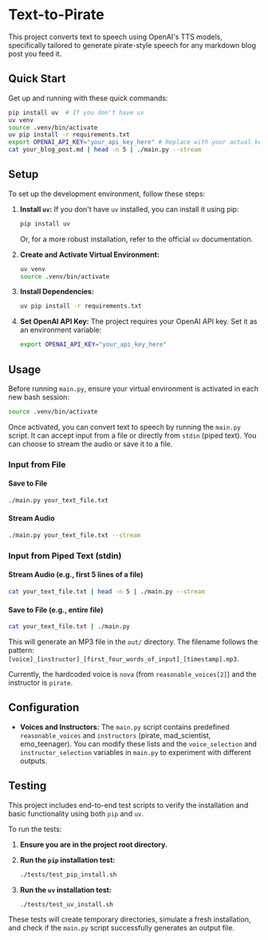 # Text-to-Pirate

This project converts text to speech using OpenAI's TTS models, specifically tailored to generate pirate-style speech for any markdown blog post you feed it.

## Quick Start

Get up and running with these quick commands:

```bash
pip install uv  # If you don't have uv
uv venv
source .venv/bin/activate
uv pip install -r requirements.txt
export OPENAI_API_KEY="your_api_key_here" # Replace with your actual key
cat your_blog_post.md | head -n 5 | ./main.py --stream
```

## Setup

To set up the development environment, follow these steps:

1.  **Install `uv`:**
    If you don't have `uv` installed, you can install it using pip:

    ```bash
    pip install uv
    ```

    Or, for a more robust installation, refer to the official `uv` documentation.

2.  **Create and Activate Virtual Environment:**

    ```bash
    uv venv
    source .venv/bin/activate
    ```

3.  **Install Dependencies:**

    ```bash
    uv pip install -r requirements.txt
    ```

4.  **Set OpenAI API Key:**
    The project requires your OpenAI API key. Set it as an environment variable:
    ```bash
    export OPENAI_API_KEY="your_api_key_here"
    ```

## Usage

Before running `main.py`, ensure your virtual environment is activated in each new bash session:

```bash
source .venv/bin/activate
```

Once activated, you can convert text to speech by running the `main.py` script. It can accept input from a file or directly from `stdin` (piped text). You can choose to stream the audio or save it to a file.

### Input from File

#### Save to File

```bash
./main.py your_text_file.txt
```

#### Stream Audio

```bash
./main.py your_text_file.txt --stream
```

### Input from Piped Text (stdin)

#### Stream Audio (e.g., first 5 lines of a file)

```bash
cat your_text_file.txt | head -n 5 | ./main.py --stream
```

#### Save to File (e.g., entire file)

```bash
cat your_text_file.txt | ./main.py
```

This will generate an MP3 file in the `out/` directory. The filename follows the pattern: `[voice]_[instructor]_[first_four_words_of_input]_[timestamp].mp3`.

Currently, the hardcoded voice is `nova` (from `reasonable_voices[2]`) and the instructor is `pirate`.

## Configuration

- **Voices and Instructors:** The `main.py` script contains predefined `reasonable_voices` and `instructors` (pirate, mad_scientist, emo_teenager). You can modify these lists and the `voice_selection` and `instructor_selection` variables in `main.py` to experiment with different outputs.

## Testing

This project includes end-to-end test scripts to verify the installation and basic functionality using both `pip` and `uv`.

To run the tests:

1.  **Ensure you are in the project root directory.**

2.  **Run the `pip` installation test:**

    ```bash
    ./tests/test_pip_install.sh
    ```

3.  **Run the `uv` installation test:**
    ```bash
    ./tests/test_uv_install.sh
    ```

These tests will create temporary directories, simulate a fresh installation, and check if the `main.py` script successfully generates an output file.
